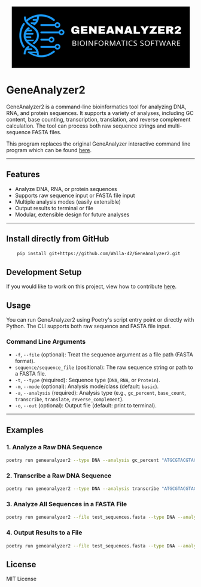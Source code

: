 <!-- PROJECT LOGO -->
<br />
<div align="center">
  <a href="https://github.com/walla-42/GeneAnalyzer2">
    <img src="/docs/images/GeneAnalyzer2Logo.png" alt="Logo">
  </a>
</div>

# GeneAnalyzer2

GeneAnalyzer2 is a command-line bioinformatics tool for analyzing DNA, RNA, and protein sequences. It supports a variety of analyses, including GC content, base counting, transcription, translation, and reverse complement calculation. The tool can process both raw sequence strings and multi-sequence FASTA files.

This program replaces the original GeneAnalyzer interactive command line program which can be found <a href="http://github.com/walla-42/GeneAnalyzer">here</a>.

---

## Features

- Analyze DNA, RNA, or protein sequences
- Supports raw sequence input or FASTA file input
- Multiple analysis modes (easily extensible)
- Output results to terminal or file
- Modular, extensible design for future analyses

---



## Install directly from GitHub
```sh
    pip install git+https://github.com/Walla-42/GeneAnalyzer2.git
```

## Development Setup
If you would like to work on this project, view how to contribute <a href="/.github/CONTRIBUTING.md">here</a>.

## Usage

You can run GeneAnalyzer2 using Poetry's script entry point or directly with Python. The CLI supports both raw sequence and FASTA file input.

### Command Line Arguments

- `-f`, `--file` (optional): Treat the sequence argument as a file path (FASTA format).
- `sequence/sequence_file` (positional): The raw sequence string or path to a FASTA file.
- `-t`, `--type` (required): Sequence type (`DNA`, `RNA`, or `Protein`).
- `-m`, `--mode` (optional): Analysis mode/class (default: `basic`).
- `-a`, `--analysis` (required): Analysis type (e.g., `gc_percent`, `base_count`, `transcribe`, `translate`, `reverse_complement`).
- `-o`, `--out` (optional): Output file (default: print to terminal).

---

## Examples

### 1. Analyze a Raw DNA Sequence

```sh
poetry run geneanalyzer2 --type DNA --analysis gc_percent "ATGCGTACGTAGCTAGCTAGGCTAGCTAGCTGACTGACTGATCGATCGTAGCTAGCTAGCTAGCTAGCTAGCTAGCTAGCTAGC"
```

### 2. Transcribe a Raw DNA Sequence

```sh
poetry run geneanalyzer2 --type DNA --analysis transcribe "ATGCGTACGTAGCTAGCTAGGCTAGCTAGCTGACTGACTGATCGATCGTAGCTAGCTAGCTAGCTAGCTAGCTAGCTAGCTAGC"
```

### 3. Analyze All Sequences in a FASTA File

```sh
poetry run geneanalyzer2 --file test_sequences.fasta --type DNA --analysis base_count
```

### 4. Output Results to a File

```sh
poetry run geneanalyzer2 --file test_sequences.fasta --type DNA --analysis gc_percent --out results.txt
```





## License

MIT License
